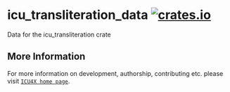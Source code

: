 # icu_transliteration_data [![crates.io](https://img.shields.io/crates/v/icu_transliteration_data)](https://crates.io/crates/icu_transliteration_data)

<!-- cargo-rdme start -->

Data for the icu_transliteration crate

<!-- cargo-rdme end -->

## More Information

For more information on development, authorship, contributing etc. please visit [`ICU4X home page`](https://github.com/unicode-org/icu4x).
